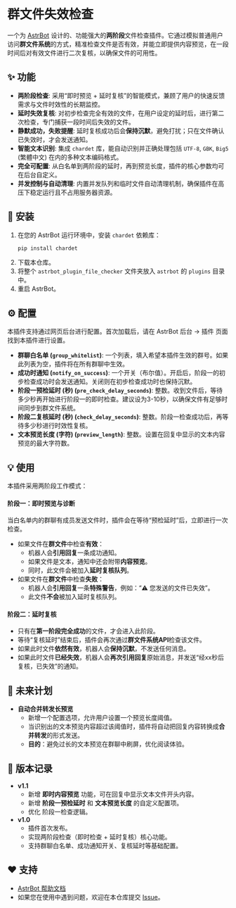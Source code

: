# 群文件失效检查

一个为 [AstrBot](https://astrbot.app) 设计的、功能强大的**两阶段**文件检查插件。它通过模拟普通用户访问**群文件系统**的方式，精准检查文件是否有效，并能立即提供内容预览，在一段时间后对有效文件进行二次复核，以确保文件的可用性。

## ✨ 功能

* **两阶段检查**: 采用“即时预览 + 延时复核”的智能模式，兼顾了用户的快速反馈需求与文件时效性的长期监控。
* **延时失效复核**: 对初步检查完全有效的文件，在用户设定的延时后，进行第二次检查，专门捕获一段时间后失效的文件。
* **静默成功，失败提醒**: 延时复核成功后会**保持沉默**，避免打扰；只在文件确认已失效时，才会发送通知。
* **智能文本识别**: 集成 `chardet` 库，能自动识别并正确处理包括 `UTF-8`, `GBK`, `Big5` (繁體中文) 在内的多种文本编码格式。
* **完全可配置**: 从白名单到两阶段的延时，再到预览长度，插件的核心参数均可在后台自定义。
* **并发控制与自动清理**: 内置并发队列和临时文件自动清理机制，确保插件在高压下稳定运行且不占用服务器资源。

## 🚀 安装

1. 在您的 AstrBot 运行环境中，安装 `chardet` 依赖库：
   ```bash
   pip install chardet
   ```
2. 下载本仓库。
3. 将整个 `astrbot_plugin_file_checker` 文件夹放入 `astrbot` 的 `plugins` 目录中。
4. 重启 AstrBot。

## ⚙️ 配置

本插件支持通过网页后台进行配置。首次加载后，请在 AstrBot 后台 -> 插件 页面找到本插件进行设置。

* **群聊白名单 (`group_whitelist`)**: 一个列表，填入希望本插件生效的群号。如果此列表为空，插件将在所有群聊中生效。
* **成功时通知 (`notify_on_success`)**: 一个开关（布尔值）。开启后，阶段一的初步检查成功时会发送通知。关闭则在初步检查成功时也保持沉默。
* **阶段一预检延时 (秒) (`pre_check_delay_seconds`)**: 整数。收到文件后，等待多少秒再开始进行阶段一的即时检查。建议设为3-10秒，以确保文件有足够时间同步到群文件系统。
* **阶段二复核延时 (秒) (`check_delay_seconds`)**: 整数。阶段一检查成功后，再等待多少秒进行时效性复核。
* **文本预览长度 (字符) (`preview_length`)**: 整数。设置在回复中显示的文本内容预览的最大字符数。

## 💡 使用

本插件采用两阶段工作模式：

#### 阶段一：即时预览与诊断

当白名单内的群聊有成员发送文件时，插件会在等待“预检延时”后，立即进行一次检查。

* 如果文件在**群文件**中检查**有效**：
  * 机器人会**引用回复**一条成功通知。
  * 如果文件是文本，通知中还会附带**内容预览**。
  * 同时，此文件会被加入**延时复核队列**。
* 如果文件在**群文件**中检查**失败**：
  * 机器人会**引用回复**一条**特殊警告**，例如：“⚠️ 您发送的文件已失效”。
  * 此文件**不会**被加入延时复核队列。

#### 阶段二：延时复核

* 只有在**第一阶段完全成功**的文件，才会进入此阶段。
* 等待“复核延时”结束后，插件会再次通过**群文件系统API**检查该文件。
* 如果此时文件**依然有效**，机器人会**保持沉默**，不发送任何消息。
* 如果此时文件**已经失效**，机器人会**再次引用回复**原始消息，并发送“经xx秒后复核，已失效”的通知。

## 🚧 未来计划

* **自动合并转发长预览**
    * 新增一个配置选项，允许用户设置一个预览长度阈值。
    * 当识别出的文本预览内容超过该阈值时，插件将自动把回复内容转换成**合并转发**的形式发送。
    * **目的**：避免过长的文本预览在群聊中刷屏，优化阅读体验。

## 📝 版本记录

* **v1.1**
  * 新增 **即时内容预览** 功能，可在回复中显示文本文件开头内容。
  * 新增 **阶段一预检延时** 和 **文本预览长度** 的自定义配置项。
  * 优化 阶段一检查逻辑。
* **v1.0**
  * 插件首次发布。
  * 实现两阶段检查（即时检查 + 延时复核）核心功能。
  * 支持群聊白名单、成功通知开关、复核延时等基础配置。

## ❤️ 支持

* [AstrBot 帮助文档](https://astrbot.app)
* 如果您在使用中遇到问题，欢迎在本仓库提交 [Issue](https://github.com/Foolllll-J/astrbot_plugin_file_checker/issues)。

